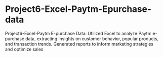 # Project6-Excel-Paytm-Epurchase-data
Project6-Excel-Paytm E-purchase Data: Utilized Excel to analyze Paytm e-purchase data, extracting insights on customer behavior, popular products, and transaction trends. Generated reports to inform marketing strategies and optimize sales
